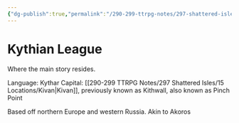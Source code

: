 ```yaml
---
{"dg-publish":true,"permalink":"/290-299-ttrpg-notes/297-shattered-isles/15-locations/kythian-league/"}
---
```



# Kythian League

Where the main story resides.

Language: Kythar
Capital: [[290-299 TTRPG Notes/297 Shattered Isles/15 Locations/Kivan\|Kivan]], previously known as Kithwall, also known as Pinch Point

Based off northern Europe and western Russia.
Akin to Akoros